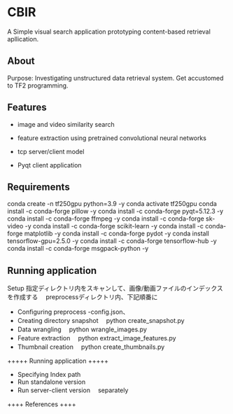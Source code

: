 # CBIR

A Simple visual search application prototyping content-based retrieval apllication.

## About

Purpose: Investigating unstructured data retrieval system. Get accustomed to TF2 programming.

## Features

- image and video similarity search

- feature extraction using pretrained convolutional neural networks

- tcp server/client model

- Pyqt client application

## Requirements

conda create -n tf250gpu python=3.9 -y
conda activate tf250gpu
conda install -c conda-forge pillow -y
conda install -c conda-forge pyqt=5.12.3 -y
conda install -c conda-forge ffmpeg -y
conda install -c conda-forge sk-video -y
conda install -c conda-forge scikit-learn -y
conda install -c conda-forge matplotlib -y
conda install -c conda-forge pydot -y
conda install tensorflow-gpu=2.5.0 -y
conda install -c conda-forge tensorflow-hub -y
conda install -c conda-forge msgpack-python -y

## Running application

Setup
  指定ディレクトリ内をスキャンして、画像/動画ファイルのインデックスを作成する
　preprocessディレクトリ内、下記順番に

- Configuring preprocess
  -config.json、
  　
- Creating directory snapshot
  　python create_snapshot.py
- Data wrangling
  　python wrangle_images.py
- Feature extraction
  　python extract_image_features.py
- Thumbnail creation
  　python create_thumbnails.py

+++++ Running application +++++

- Specifying Index path
- Run standalone version
- Run server-client version
  　separately

++++ References ++++
